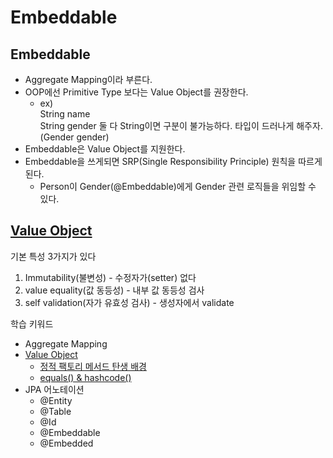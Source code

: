 # Embeddable

## Embeddable

* Aggregate Mapping이라 부른다.
* OOP에선 Primitive Type 보다는 Value Object를 권장한다.
  * ex) \
    String name\
    String gender 둘 다 String이면 구분이 불가능하다. 타입이 드러나게 해주자. (Gender gender)
* Embeddable은 Value Object를 지원한다.
* Embeddable을 쓰게되면 SRP(Single Responsibility Principle) 원칙을 따르게 된다.
  *   Person이 Gender(@Embeddable)에게 Gender 관련 로직들을 위임할 수 있다.&#x20;



## [Value Object](https://velog.io/@livenow/Java-VOValue-Object%EB%9E%80)

기본 특성 3가지가 있다

1. Immutability(불변성) - 수정자가(setter) 없다
2. value equality(값 동등성) - 내부 값 동등성 검사
3. self validation(자가 유효성 검사) - 생성자에서 validate

학습 키워드

* Aggregate Mapping
* [Value Object](https://velog.io/@livenow/Java-VOValue-Object%EB%9E%80)
  * [정적 팩토리 메서드 탄생 배경](https://velog.io/@cjh8746/%EC%A0%95%EC%A0%81-%ED%8C%A9%ED%86%A0%EB%A6%AC-%EB%A9%94%EC%84%9C%EB%93%9CStatic-Factory-Method)
  * [equals() & hashcode()](https://velog.io/@mooh2jj/equals%EC%99%80-hashCode%EB%8A%94-%EC%96%B8%EC%A0%9C-%EC%82%AC%EC%9A%A9%ED%95%98%EB%8A%94%EA%B0%80)
* JPA 어노테이션
  * @Entity
  * @Table
  * @Id
  * @Embeddable
  * @Embedded
